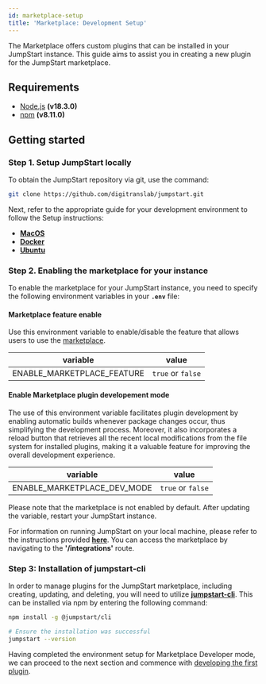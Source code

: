 ```yaml
---
id: marketplace-setup
title: 'Marketplace: Development Setup'
---
```


The Marketplace offers custom plugins that can be installed in your JumpStart instance. This guide aims to assist you in creating a new plugin for the JumpStart marketplace.

## Requirements
- [Node.js](https://nodejs.org/en/download/) **(v18.3.0)**
- [npm](https://www.npmjs.com/get-npm) **(v8.11.0)**

## Getting started

### Step 1. Setup JumpStart locally

To obtain the JumpStart repository via git, use the command:

```bash
git clone https://github.com/digitranslab/jumpstart.git
```

Next, refer to the appropriate guide for your development environment to follow the Setup instructions:

- **[MacOS](/docs/contributing-guide/setup/macos)**
- **[Docker](/docs/contributing-guide/setup/docker)**
- **[Ubuntu](/docs/contributing-guide/setup/ubuntu)**

### Step 2. Enabling the marketplace for your instance

To enable the marketplace for your JumpStart instance, you need to specify the following environment variables in your **`.env`** file:

#### Marketplace feature enable

Use this environment variable to enable/disable the feature that allows users to use the [marketplace](/docs/2.5.0/marketplace/marketplace-overview/#enabling-the-marketplace).

| variable                   | value             |
| -------------------------- | ----------------- |
| ENABLE_MARKETPLACE_FEATURE | `true` or `false` |

#### Enable Marketplace plugin developement mode

The use of this environment variable facilitates plugin development by enabling automatic builds whenever package changes occur, thus simplifying the development process. Moreover, it also incorporates a reload button that retrieves all the recent local modifications from the file system for installed plugins, making it a valuable feature for improving the overall development experience.

| variable                   | value             |
| -------------------------- | ----------------- |
| ENABLE_MARKETPLACE_DEV_MODE | `true` or `false` |


Please note that the marketplace is not enabled by default. After updating the variable, restart your JumpStart instance. 

For information on running JumpStart on your local machine, please refer to the instructions provided **[here](/docs/category/contributing-guide)**. You can access the marketplace by navigating to the **'/integrations'** route.

### Step 3: Installation of jumpstart-cli

In order to manage plugins for the JumpStart marketplace, including creating, updating, and deleting, you will need to utilize **[jumpstart-cli](https://www.npmjs.com/package/@jumpstart/cli)**. This can be installed via npm by entering the following command:
```bash
npm install -g @jumpstart/cli

# Ensure the installation was successful
jumpstart --version
```

Having completed the environment setup for Marketplace Developer mode, we can proceed to the next section and commence with [developing the first plugin](/docs/contributing-guide/marketplace/creating-a-plugin).


